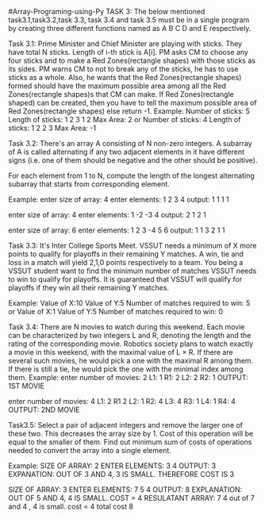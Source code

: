 #Array-Programing-using-Py
TASK 3:
The below mentioned task3.1,task3.2,task 3.3, task 3.4 and task 3.5 must be in a single program by creating three different functions named as A B C D and E respectively.

Task 3.1:
Prime Minister and Chief Minister are playing with sticks. They have total N sticks. Length of i-th stick is A[i]. PM asks CM to choose any four sticks and to make a Red Zones(rectangle shapes) with those sticks as its sides. PM warns CM to not to break any of the sticks, he has to use sticks as a whole. Also, he wants that the Red Zones(rectangle shapes) formed should have the maximum possible area among all the Red Zones(rectangle shapes)s that CM can make.
If Red Zones(rectangle shaped) can be created, then you have to tell the maximum possible area of Red Zones(rectangle shapes) else return -1.
 Example:
Number of sticks: 5
Length of sticks: 1 2 3 1 2
Max Area: 2
or
Number of sticks: 4
Length of sticks: 1 2 2 3
Max Area: -1

Task 3.2:
There's an array A consisting of N non-zero integers. A subarray of A is called alternating if any two adjacent elements in it have different signs (i.e. one of them should be negative and the other should be positive).

For each element from 1 to N, compute the length of the longest alternating subarray that starts from corresponding element.

Example: 
enter size of array: 4
enter elements: 1 2 3 4 
output: 1 1 1 1

enter size of array: 4
enter elements: 1 -2 -3 4 
output: 2 1 2 1

enter size of array: 6
enter elements: 1 2 3 -4 5 6 
output: 1 1 3 2 1 1


Task 3.3:
It's Inter College Sports Meet. VSSUT needs a minimum of X more points to qualify for playoffs in their remaining Y matches. A win, tie and loss in a match will yield 2,1,0 points respectively to a team.
You being a VSSUT student want to find the minimum number of matches VSSUT needs to win to qualify for playoffs. It is guaranteed that VSSUT will qualify for playoffs if they win all their remaining Y matches.

Example:
Value of X:10 
Value of Y:5
Number of matches required to win: 5
or
Value of X:1 
Value of Y:5
Number of matches required to win: 0

Task 3.4:
There are N movies to watch during this weekend. Each movie can be characterized by two integers L and R, denoting the length and the rating of the corresponding movie. Robotics society plans to watch exactly a movie in this weekend, with the maximal value of L × R. If there are several such movies, he would pick a one with the maximal R among them. If there is still a tie, he would pick the one with the minimal index among them.
 Example:
enter number of movies: 2
L1: 1 
R1: 2
L2: 2 
R2: 1
OUTPUT: 1ST MOVIE

enter number of movies: 4
L1: 2
R1 2
L2: 1
R2: 4
L3: 4
R3: 1
L4: 1
R4: 4
OUTPUT: 2ND MOVIE

Task3.5:
Select a pair of adjacent integers and remove the larger one of these two. This decreases the array size by 1. Cost of this operation will be equal to the smaller of them.
Find out minimum sum of costs of operations needed to convert the array into a single element.

Example:
SIZE OF ARRAY: 2
ENTER ELEMENTS: 3 4
OUTPUT:  3
EXPANATION: OUT OF 3 AND 4, 3 IS SMALL. THEREFORE COST IS 3

SIZE OF ARRAY: 3
ENTER ELEMENTS: 7 5 4
OUTPUT: 8
EXPLANATION: OUT OF 5 AND 4, 4 IS SMALL. COST = 4 RESULATANT ARRAY: 7 4 out of 7 and 4 , 4 is small. cost = 4 total cost 8
